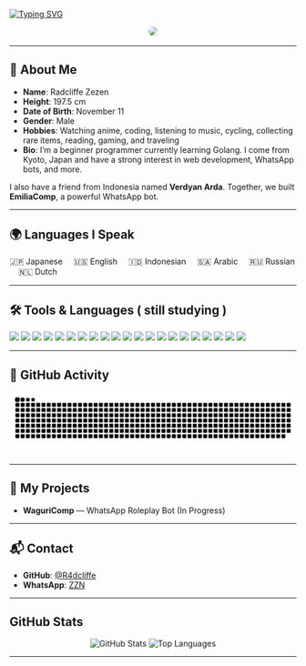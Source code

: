 [![Typing SVG](https://readme-typing-svg.herokuapp.com?color=FF0000&lines=Welcome+to+My+GitHub+Profile!;Nice+to+Meet+You,+I'm+Radcliffe+👋)](https://github.com/R4dcliffe)

<p align="center">
  <img src="https://files.catbox.moe/8kxse7.jpg" width="500" style="border-radius: 16px;" />
</p>

---

## 💫 About Me
- **Name**: Radcliffe Zezen  
- **Height**: 197.5 cm  
- **Date of Birth**: November 11  
- **Gender**: Male  
- **Hobbies**: Watching anime, coding, listening to music, cycling, collecting rare items, reading, gaming, and traveling  
- **Bio**: I’m a beginner programmer currently learning Golang. I come from Kyoto, Japan and have a strong interest in web development, WhatsApp bots, and more.

I also have a friend from Indonesia named **Verdyan Arda**. Together, we built **EmiliaComp**, a powerful WhatsApp bot.

---

## 🌍 Languages I Speak

<p align="left">
🇯🇵 Japanese &nbsp; &nbsp; 🇺🇸 English &nbsp; &nbsp; 🇮🇩 Indonesian &nbsp; &nbsp; 🇸🇦 Arabic &nbsp; &nbsp; 🇷🇺 Russian &nbsp; &nbsp; 🇳🇱 Dutch  
</p>

---

## 🛠️ Tools & Languages ( still studying ) 

<p align="left">
  <img src="https://img.shields.io/badge/JavaScript-F7DF1E?style=flat&logo=javascript&logoColor=black"/>
  <img src="https://img.shields.io/badge/TypeScript-007ACC?style=flat&logo=typescript&logoColor=white"/>
  <img src="https://img.shields.io/badge/Python-3776AB?style=flat&logo=python&logoColor=white"/>
  <img src="https://img.shields.io/badge/Java-ED8B00?style=flat&logo=java&logoColor=white"/>
  <img src="https://img.shields.io/badge/Go-00ADD8?style=flat&logo=go&logoColor=white"/>
  <img src="https://img.shields.io/badge/Node.js-339933?style=flat&logo=node.js&logoColor=white"/>
  <img src="https://img.shields.io/badge/Express.js-000000?style=flat&logo=express&logoColor=white"/>
  <img src="https://img.shields.io/badge/HTML5-E34F26?style=flat&logo=html5&logoColor=white"/>
  <img src="https://img.shields.io/badge/CSS3-1572B6?style=flat&logo=css3&logoColor=white"/>
  <img src="https://img.shields.io/badge/TailwindCSS-38B2AC?style=flat&logo=tailwind-css&logoColor=white"/>
  <img src="https://img.shields.io/badge/MongoDB-4EA94B?style=flat&logo=mongodb&logoColor=white"/>
  <img src="https://img.shields.io/badge/MySQL-4479A1?style=flat&logo=mysql&logoColor=white"/>
  <img src="https://img.shields.io/badge/PHP-777BB4?style=flat&logo=php&logoColor=white"/>
  <img src="https://img.shields.io/badge/Git-F05032?style=flat&logo=git&logoColor=white"/>
  <img src="https://img.shields.io/badge/GitHub-181717?style=flat&logo=github&logoColor=white"/>
  <img src="https://img.shields.io/badge/Linux-FCC624?style=flat&logo=linux&logoColor=black"/>
  <img src="https://img.shields.io/badge/Termux-000000?style=flat&logo=termux&logoColor=white"/>
  <img src="https://img.shields.io/badge/NPM-CB3837?style=flat&logo=npm&logoColor=white"/>
  <img src="https://img.shields.io/badge/VSCode-007ACC?style=flat&logo=visual-studio-code&logoColor=white"/>
  <img src="https://img.shields.io/badge/Acode-0078D4?style=flat&logo=android&logoColor=white"/>
  <img src="https://img.shields.io/badge/Canvas.js-0078D4?style=flat&logo=canvas&logoColor=white"/>
</p>

---

## 🐍 GitHub Activity
<p align="center">
  <img src="https://github.com/Platane/snk/raw/output/github-contribution-grid-snake.svg" />
</p>

---

## 🚀 My Projects
- **WaguriComp** — WhatsApp Roleplay Bot (In Progress)

---

## 📬 Contact
- **GitHub**: [@R4dcliffe](https://github.com/R4dcliffe)  
- **WhatsApp**: [ZZN](https://wa.me/79828972773)

---

## GitHub Stats

<div align="center">
  <img src="https://github-readme-stats.vercel.app/api?username=R4dcliffe&show_icons=true&hide_border=false&include_all_commits=true&count_private=true&theme=tokyonight" alt="GitHub Stats"/>
  <img src="https://github-readme-stats.vercel.app/api/top-langs/?username=R4dcliffe&show_icons=true&locale=en&layout=compact&theme=tokyonight" alt="Top Languages"/>
</div>

---